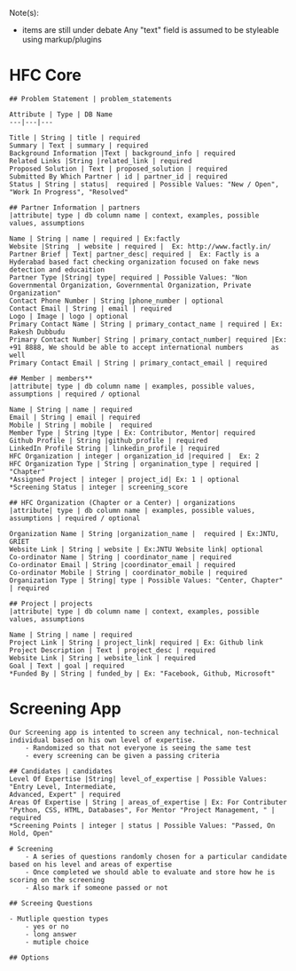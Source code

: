 Note(s):

* items are still under debate
Any "text" field is assumed to be styleable using markup/plugins

# HFC Core
    
    ## Problem Statement | problem_statements

    Attribute | Type | DB Name
    ---|---|---

    Title | String | title | required
    Summary | Text | summary | required
    Background Information |Text | background_info | required
    Related Links |String |related_link | required
    Proposed Solution | Text | proposed_solution | required
    Submitted By Which Partner | id | partner_id | required
    Status | String | status|  required | Possible Values: "New / Open", "Work In Progress", "Resolved"

    ## Partner Information | partners    
    |attribute| type | db column name | context, examples, possible values, assumptions
    
    Name | String | name | required | Ex:factly
    Website |String  | website | required |  Ex: http://www.factly.in/
    Partner Brief | Text| partner_desc| required |  Ex: Factly is a Hyderabad based fact checking organization focused on fake news         detection and educaition
    Partner Type |String| type| required | Possible Values: "Non Governmental Organization, Governmental Organization, Private               Organization"
    Contact Phone Number | String |phone_number | optional 
    Contact Email | String | email | required
    Logo | Image | logo | optional
    Primary Contact Name | String | primary_contact_name | required | Ex: Rakesh Dubbudu
    Primary Contact Number| String | primary_contact_number| required |Ex: +91 8888, We should be able to accept international numbers       as well
    Primary Contact Email | String | primary_contact_email | required 

    ## Member | members**
    |attribute| type | db column name | examples, possible values, assumptions | required / optional
        
    Name | String | name | required
    Email | String | email | required  
    Mobile | String | mobile |  required 
    Member Type | String |type | Ex: Contributor, Mentor| required    
    Github Profile | String |github_profile | required
    LinkedIn Profile String | linkedin_profile | required
    HFC Organization | integer | organization_id |required |  Ex: 2 
    HFC Organization Type | String | organination_type | required | "Chapter"
    *Assigned Project | integer | project_id| Ex: 1 | optional
    *Screening Status | integer | screening_score

    ## HFC Organization (Chapter or a Center) | organizations
    |attribute| type | db column name | examples, possible values, assumptions | required / optional
    
    Organization Name | String |organization_name |  required | Ex:JNTU, GRIET 
    Website Link | String | website | Ex:JNTU Website link| optional
    Co-ordinator Name | String | coordinator_name | required
    Co-ordinator Email | String |coordinator_email | required
    Co-ordinator Mobile | String | coordinator_mobile | required
    Organization Type | String| type | Possible Values: "Center, Chapter" | required

    ## Project | projects
    |attribute| type | db column name | context, examples, possible values, assumptions
    
    Name | String | name | required 
    Project Link | String | project_link| required | Ex: Github link
    Project Description | Text | project_desc | required
    Website Link | String | website_link | required
    Goal | Text | goal | required 
    *Funded By | String | funded_by | Ex: "Facebook, Github, Microsoft"

# Screening App
    Our Screening app is intented to screen any technical, non-technical individual based on his own level of expertise. 
        - Randomized so that not everyone is seeing the same test
        - every screening can be given a passing criteria

    ## Candidates | candidates
    Level Of Expertise |String| level_of_expertise | Possible Values: "Entry Level, Intermediate, 
    Advanced, Expert" | required
    Areas Of Expertise | String | areas_of_expertise | Ex: For Contributer "Python, CSS, HTML, Databases", For Mentor "Project Management, " | required
    *Screening Points | integer | status | Possible Values: "Passed, On Hold, Open"

    # Screening
        - A series of questions randomly chosen for a particular candidate based on his level and areas of expertise
        - Once completed we should able to evaluate and store how he is scoring on the screening
        - Also mark if someone passed or not

    ## Screeing Questions
    
    - Mutliple question types
        - yes or no
        - long answer
        - mutiple choice
    
    ## Options

